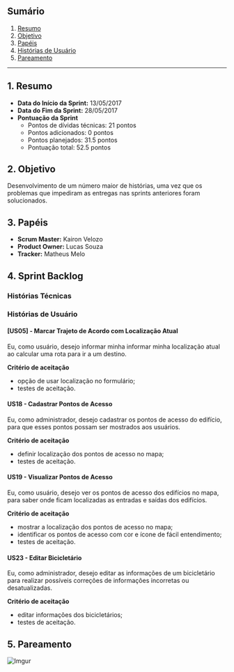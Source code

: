 ## Sumário
1. [Resumo](#1-Resumo)
2. [Objetivo](#2-Objetivo)
3. [Papéis](#3-Papéis)
4. [Histórias de Usuário](#4-Histórias)
5. [Pareamento](#5-Pareamento)

***
## 1. Resumo

* **Data do Início da Sprint:** 13/05/2017
* **Data do Fim da Sprint:** 28/05/2017
* **Pontuação da Sprint**
   * Pontos de dívidas técnicas: 21 pontos
   * Pontos adicionados: 0 pontos
   * Pontos planejados: 31.5 pontos
   * Pontuação total: 52.5 pontos

## 2. Objetivo

Desenvolvimento de um número maior de histórias, uma vez que os problemas que impediram as entregas nas sprints anteriores foram solucionados.

## 3. Papéis

* **Scrum Master:** Kairon Velozo
* **Product Owner:** Lucas Souza
* **Tracker:** Matheus Melo

## 4. Sprint Backlog

### **Histórias Técnicas**


### **Histórias de Usuário**

#### [US05] - Marcar Trajeto de Acordo com Localização Atual

Eu, como usuário, desejo informar minha informar minha localização atual ao calcular uma rota para ir a um destino. 

**Critério de aceitação** 
   * opção de usar localização no formulário;
   * testes de aceitação.

#### US18 - Cadastrar Pontos de Acesso

Eu, como administrador, desejo cadastrar os pontos de acesso do edifício, para que esses pontos possam ser mostrados aos usuários. 

**Critério de aceitação** 
   * definir localização dos pontos de acesso no mapa;
   * testes de aceitação.

#### US19 - Visualizar Pontos de Acesso

Eu, como usuário, desejo ver os pontos de acesso dos edifícios no mapa, para saber onde ficam localizadas as entradas e saídas dos edifícios.

**Critério de aceitação** 
   * mostrar a localização dos pontos de acesso no mapa;
   * identificar os pontos de acesso com cor e ícone de fácil entendimento;
   * testes de aceitação.

#### US23 - Editar Bicicletário

Eu, como administrador, desejo editar as informações de um bicicletário para realizar possíveis correções de informações incorretas ou desatualizadas.

**Critério de aceitação** 
   * editar informações dos bicicletários;
   * testes de aceitação.


## 5. Pareamento

![Imgur](http://i.imgur.com/tDS4CU1.png)